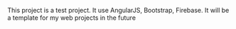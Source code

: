 This project is a test project. It use AngularJS, Bootstrap, Firebase.
It will be a template for my web projects in the future